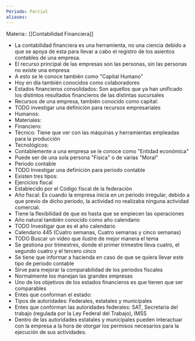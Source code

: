 ```yaml
---
Periodo: Parcial
aliases:
---
```


Materia:: [[Contabilidad Financiera]]

- La contabilidad financiera es una herramienta, no una ciencia debido a que se apoya de esta para llevar a cabo el registro de los asientos contables de una empresa.
- El recurso principal de las empresas son las personas, sin las personas no existe una empresa
- A esto se le conoce también como "Capital Humano"
- Hoy en día también conocidos como colaboradores
- Estados financieros consolidados: Son aquellos que ya han unificado los distintos resultados financieros de las distintas sucursales
- Recursos de una empresa, también conocido como capital:
- TODO investigar una definición para recursos empresariales
- Humanos:
- Materiales:
- Financiero:
- Técnico: Tiene que ver con las máquinas y herramientas empleadas para la producción
- Tecnológicos:
- Contablemente a una empresa se le conoce como "Entidad económica"
- Puede ser de una sola persona "Física" o de varias "Moral"
- Periodo contable
- TODO Investigar una definición para periodo contable
- Existen tres tipos:
- Ejercicios fiscal
- Establecido por el Código fiscal de la federación
- Año fiscal: Es cuando la empresa inicia en un periodo irregular, debido a que previo de dicho periodo, la actividad no realizaba ninguna actividad comercial.
- Tiene la flexibilidad de que es hasta que se empiecen las operaciones
- Año natural también conocido como año calendario
- TODO Investigar que es el año calendario
- Calendario 445 (Cuatro semanas, Cuatro semanas y cinco semanas)
- TODO Buscar un video que ilustre de mejor manera el tema
- Se gestiona por trimestres, donde el primer trimestre lleva cuatro, el segundo cuatro y el tercero cinco
- Se tiene que informar a hacienda en caso de que se quiera llevar este tipo de periodo contable
- Sirve para mejorar la comparabilidad de los periodos fiscales
- Normalmente los manejan las grandes empresas
- Uno de los objetivos de los estados financieros es que tienen que ser comparables
- Entes que conforman el estado:
- Tipos de autoridades: Federales, estatales y municipales
- Entes que conforman las autoridades federales: SAT, Secretaría del trabajo (regulada por la Ley Federal del Trabajo), IMSS
- Dentro de las autoridades estatales y municipales pueden interactuar con la empresa a la hora de otorgar los permisos necesarios para la ejecución de sus actividades.